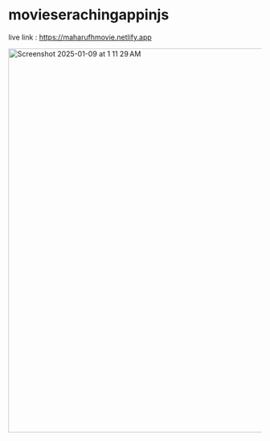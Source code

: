 # movieserachingappinjs
live link : https://maharufhmovie.netlify.app


<img width="762" alt="Screenshot 2025-01-09 at 1 11 29 AM" src="https://github.com/user-attachments/assets/a066da23-9389-4229-af26-2861176cf53a" />

 
